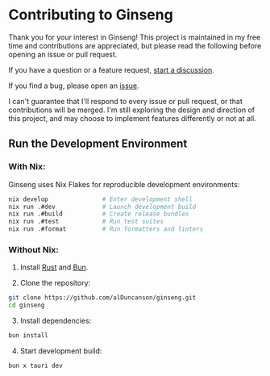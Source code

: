 
# Contributing to Ginseng

Thank you for your interest in Ginseng! This project is maintained in my free time and contributions are appreciated, but please read the following before opening an issue or pull request.

If you have a question or a feature request, [start a discussion](https://github.com/alDuncanson/Ginseng/discussions).

If you find a bug, please open an [issue](https://github.com/alDuncanson/Ginseng/issues).

I can't guarantee that I'll respond to every issue or pull request, or that contributions will be merged. I'm still exploring the design and direction of this project, and may choose to implement features differently or not at all.

## Run the Development Environment

### With Nix:

Ginseng uses Nix Flakes for reproducible development environments:

```bash
nix develop               # Enter development shell
nix run .#dev             # Launch development build
nix run .#build           # Create release bundles
nix run .#test            # Run test suites
nix run .#format          # Run formatters and linters
```

### Without Nix:
1. Install [Rust](https://www.rust-lang.org/tools/install) and [Bun](https://bun.sh/).

2. Clone the repository:
```bash
git clone https://github.com/alDuncanson/ginseng.git
cd ginseng
```

3. Install dependencies:
```bash
bun install
```

4. Start development build:
```bash
bun x tauri dev
```